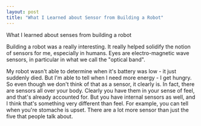 ```yaml
---
layout: post
title: "What I Learned about Sensor from Building a Robot"
---
```




What I learned about senses from building a robot


Building a robot was a really interesting. It really helped solidify the notion of sensors for me, especially in humans. Eyes are electro-magnetic wave sensors, in particular in what we call the "optical band".


My robot wasn't able to determine when it's battery was low - it just suddenly died. But I'm able to tell when I need more energy - I get hungry. So even though we don't think of that as a sensor, it clearly is. In fact, there are sensors all over your body. Clearly you have them in your sense of feel, and that's already accounted for. But you have internal sensors as well, and I think that's something very different than feel. For example, you can tell when you're stomache is upset. There are a lot more sensor than just the five that people talk about.



